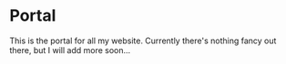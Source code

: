 Portal
======
This is the portal for all my website. Currently there's nothing fancy out there, but I will add more soon...
